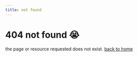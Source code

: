 ```yaml
---
title: not found
---
```


# 404 not found 😭

the page or resource requested does not exist. [back to home](/)
